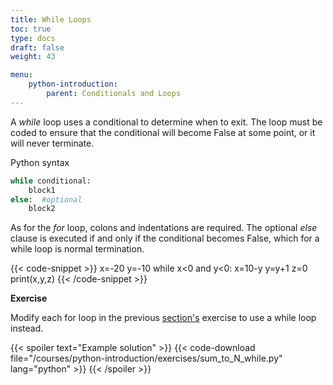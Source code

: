 ```yaml
---
title: While Loops
toc: true
type: docs
draft: false
weight: 43

menu:
    python-introduction:
        parent: Conditionals and Loops
---
```


A _while_ loop uses a conditional to determine when to exit.  The loop must be coded to ensure that the conditional will become False at some point, or it will never terminate.

Python syntax

```python
while conditional:
    block1
else:  #optional
    block2
```

As for the _for_ loop, colons and indentations are required.  The optional _else_ clause is executed if and only if the conditional becomes False, which for a while loop is normal termination.

{{< code-snippet >}}
x=-20
y=-10
while x<0 and y<0:
    x=10-y
    y=y+1
    z=0
print(x,y,z)
{{< /code-snippet >}}

**Exercise**

Modify each for loop in the previous [section's](/courses/python-introduction/for_loops) exercise to use a while loop instead.

{{< spoiler text="Example solution" >}}
{{< code-download file="/courses/python-introduction/exercises/sum_to_N_while.py" lang="python" >}}
{{< /spoiler >}}

